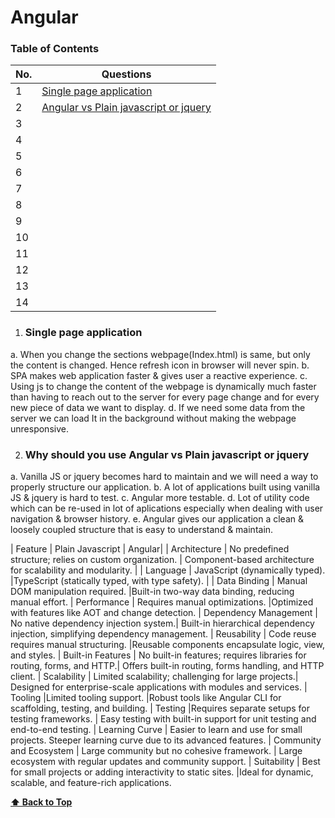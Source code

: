 # Angular

### Table of Contents

| No. | Questions |
| --- | --------- |
| 1 | [Single page application](#Single-page-application) |
| 2 | [Angular vs Plain javascript or jquery](#Why-should-you-use-Angular-vs-Plain-javascript-or-jquery) |
| 3 | [](#) |
| 4 | [](#) |
| 5 | [](#) |
| 6 | [](#) |
| 7 | [](#) |
| 8 | [](#) |
| 9 | [](#) |
| 10 | [](#) |
| 11 | [](#) |
| 12 | [](#) |
| 13 | [](#) |
| 14 | [](#) |


1. ### Single page application
a. When you change the sections webpage(Index.html) is same, but only the content is changed. Hence refresh icon in browser will never spin. 
b.	SPA makes  web application faster & gives user a reactive experience.
c.	Using js to change the content of the webpage is dynamically much faster than having to reach out to the server for every page change and for every new piece of data we want to display.
d.	If we need some data from the server we can load It in the background without making the webpage unresponsive.


2. ### Why should you use Angular vs Plain javascript or jquery
a.  Vanilla JS or jquery becomes hard to maintain and we will need a way to properly structure our application.
b.	A lot of applications built using vanilla JS & jquery is hard to test.
c.	Angular more testable.
d.	Lot of utility code which can be re-used in lot of aplications especially when dealing with user navigation & browser history.
e.	Angular gives our application a clean  & loosely coupled structure that is easy to understand & maintain.

| Feature | Plain Javascript | Angular|
| Architecture	             | No predefined structure; relies on custom organization.	| Component-based architecture for scalability and modularity. |
| Language	                 | JavaScript (dynamically typed).	|TypeScript (statically typed, with type safety). |
| Data Binding	             | Manual DOM manipulation required.	|Built-in two-way data binding, reducing manual effort.
| Performance	             | Requires manual optimizations.	|Optimized with features like AOT and change detection.
| Dependency Management      |	No native dependency injection system.|	Built-in hierarchical dependency injection, simplifying dependency management.
| Reusability	             | Code reuse requires manual structuring.	|Reusable components encapsulate logic, view, and styles.
| Built-in Features          |	No built-in features; requires libraries for routing, forms, and HTTP.|	Offers built-in routing, forms handling, and HTTP client.
| Scalability	             | Limited scalability; challenging for large projects.|	Designed for enterprise-scale applications with modules and services.
| Tooling	                 |Limited tooling support.	|Robust tools like Angular CLI for scaffolding, testing, and building.
| Testing	                 |Requires separate setups for testing frameworks.	| Easy testing with built-in support for unit testing and end-to-end testing.
| Learning Curve             |	Easier to learn and use for small projects.	Steeper learning curve due to its advanced features.
| Community and Ecosystem	 | Large community but no cohesive framework. | 	Large ecosystem with regular updates and community support.
| Suitability	             | Best for small projects or adding interactivity to static sites.	|Ideal for dynamic, scalable, and feature-rich applications.


**[⬆ Back to Top](#table-of-contents)**